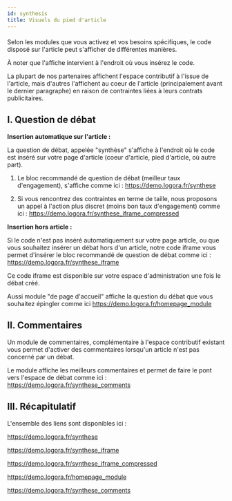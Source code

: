 ```yaml
---
id: synthesis
title: Visuels du pied d'article
---
```


#### 

Selon les modules que vous activez et vos besoins spécifiques, le code disposé sur l'article peut s'afficher de différentes manières. 

À noter que l'affiche intervient à l'endroit où vous insérez le code. 

La plupart de nos partenaires affichent l'espace contributif à l'issue de l'article, mais d'autres l'affichent au coeur de l'article (principalement avant le dernier paragraphe) en raison de contraintes liées à leurs contrats publicitaires.


## I. Question de débat

**Insertion automatique sur l'article :**

La question de débat, appelée "synthèse" s'affiche à l'endroit où le code est inséré sur votre page d'article (coeur d'article, pied d'article, où autre part).

1) Le bloc recommandé de question de débat (meilleur taux d'engagement), s'affiche comme ici : https://demo.logora.fr/synthese

2) Si vous rencontrez des contraintes en terme de taille, nous proposons un appel à l'action plus discret (moins bon taux d'engagement) comme ici : https://demo.logora.fr/synthese_iframe_compressed

**Insertion hors article :**

Si le code n'est pas inséré automatiquement sur votre page article, ou que vous souhaitez insérer un débat hors d'un article, notre code iframe vous permet d'insérer le bloc recommandé de question de débat comme ici : https://demo.logora.fr/synthese_iframe

Ce code iframe est disponible sur votre espace d'administration une fois le débat créé. 

Aussi module "de page d'accueil" affiche la question du débat que vous souhaitez épingler comme ici https://demo.logora.fr/homepage_module

## II. Commentaires

Un module de commentaires, complémentaire à l'espace contributif existant vous permet d'activer des commentaires lorsqu'un article n'est pas concerné par un débat.

Le module affiche les meilleurs commentaires et permet de faire le pont vers l'espace de débat comme ici : https://demo.logora.fr/synthese_comments

## III. Récapitulatif

L'ensemble des liens sont disponibles ici : 

 https://demo.logora.fr/synthese

 https://demo.logora.fr/synthese_iframe

 https://demo.logora.fr/synthese_iframe_compressed

 https://demo.logora.fr/homepage_module

 https://demo.logora.fr/synthese_comments
